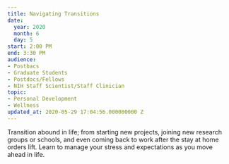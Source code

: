 ```yaml
---
title: Navigating Transitions
date:
  year: 2020
  month: 6
  day: 5
start: 2:00 PM
end: 3:30 PM
audience:
- Postbacs
- Graduate Students
- Postdocs/Fellows
- NIH Staff Scientist/Staff Clinician
topic:
- Personal Development
- Wellness
updated_at: 2020-05-29 17:04:56.000000000 Z
---
```

Transition abound in life; from starting new projects, joining new
research groups or schools, and even coming back to work after the stay
at home orders lift. Learn to manage your stress and expectations as you
move ahead in life.
